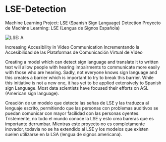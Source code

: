 # LSE-Detection
Machine Learning Project: LSE (Spanish Sign Language) Detection
Proyecto de Machine Learning: LSE (Lengua de Signos Española)

![LSE: A](/LSE-Detection/LSE_sign_language_detector/src/notebooks/mod_colected_images/train/A/izqCaptura_pantalla_2022-03-3.png?raw=true "LSE: A")

Increasing Accesibility in Video Communication
Incrementando la Accesibilidad de las Plataformas de Comunicación Virtual de Video

Creating a model which can detect sign language and translate it to written text will allow people with hearing impairments to communicate more easily with those who are hearing. Sadly, not everyone knows sign language and this creates a barrier which is important to try to break this barrier. 
While this initiative is not a new one, it has yet to be applied extensively to Spanish sign Language. Most data scientists have focused their efforts on ASL (American sign language). 

Creación de un modelo que detecte las señas de LSE y las traduzca al lenguaje escrito, permitiendo que las personas con problemas auditivos se puedan comunicar con mayor facilidad con las personas oyentes. Tristemente, no todo el mundo conoce la LSE y esto crea bareras que es importante derrumbar. Mientras este proyecto no es completamente inovador, todavia no se ha extendido al LSE y los modelos que existen suelen utilizarse en la LSA (lengua de signos americana).